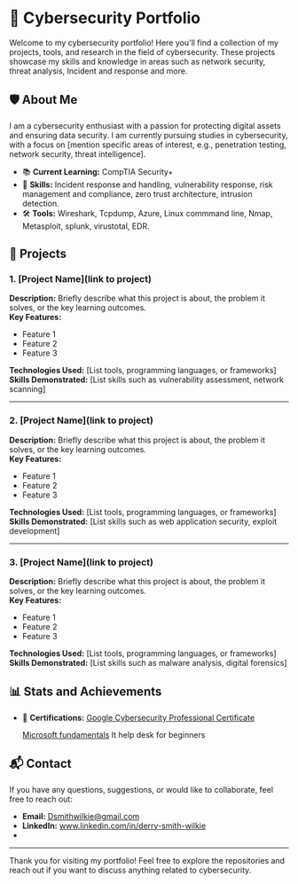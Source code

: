 # 🚀 Cybersecurity Portfolio

Welcome to my cybersecurity portfolio! Here you'll find a collection of my projects, tools, and research in the field of cybersecurity. These projects showcase my skills and knowledge in areas such as network security, threat analysis, Incident and response and more. 

## 🛡️ About Me

I am a cybersecurity enthusiast with a passion for protecting digital assets and ensuring data security. I am currently pursuing studies in cybersecurity, with a focus on [mention specific areas of interest, e.g., penetration testing, network security, threat intelligence].

- 📚 **Current Learning:** CompTIA Security+
- 🧠 **Skills:** Incident response and handling, vulnerability response, risk management and compliance, zero trust architecture, intrusion detection.
- 🛠️ **Tools:** Wireshark, Tcpdump, Azure, Linux commmand line, Nmap, Metasploit, splunk, virustotal, EDR.

## 📂 Projects

### 1. [Project Name](link to project)
**Description:** Briefly describe what this project is about, the problem it solves, or the key learning outcomes.  
**Key Features:**
- Feature 1
- Feature 2
- Feature 3

**Technologies Used:** [List tools, programming languages, or frameworks]  
**Skills Demonstrated:** [List skills such as vulnerability assessment, network scanning]

---

### 2. [Project Name](link to project)
**Description:** Briefly describe what this project is about, the problem it solves, or the key learning outcomes.  
**Key Features:**
- Feature 1
- Feature 2
- Feature 3

**Technologies Used:** [List tools, programming languages, or frameworks]  
**Skills Demonstrated:** [List skills such as web application security, exploit development]

---

### 3. [Project Name](link to project)
**Description:** Briefly describe what this project is about, the problem it solves, or the key learning outcomes.  
**Key Features:**
- Feature 1
- Feature 2
- Feature 3

**Technologies Used:** [List tools, programming languages, or frameworks]  
**Skills Demonstrated:** [List skills such as malware analysis, digital forensics]

## 📊 Stats and Achievements

- 🥇 **Certifications:** [Google Cybersecurity Professional Certificate](https://coursera.org/share/6372766bef41ddc62d4228860ece5d39)

   [Microsoft fundamentals](https://learn.microsoft.com/api/credentials/share/en-us/derrysmithwilkie-4184/90EFC77AF04E51D4?sharingId=ED38EFC6BC5EF6AE)
                           It help desk for beginners
  

## 📬 Contact

If you have any questions, suggestions, or would like to collaborate, feel free to reach out:

- **Email:** Dsmithwilkie@gmail.com
- **LinkedIn:** www.linkedin.com/in/derry-smith-wilkie
- 

---

Thank you for visiting my portfolio! Feel free to explore the repositories and reach out if you want to discuss anything related to cybersecurity.
